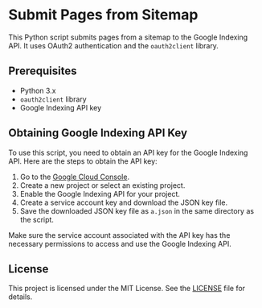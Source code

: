 # Submit Pages from Sitemap

This Python script submits pages from a sitemap to the Google Indexing API. It uses OAuth2 authentication and the `oauth2client` library.

## Prerequisites

- Python 3.x
- `oauth2client` library
- Google Indexing API key

## Obtaining Google Indexing API Key

To use this script, you need to obtain an API key for the Google Indexing API. Here are the steps to obtain the API key:

1. Go to the [Google Cloud Console](https://console.cloud.google.com/).
2. Create a new project or select an existing project.
3. Enable the Google Indexing API for your project.
4. Create a service account key and download the JSON key file.
5. Save the downloaded JSON key file as `a.json` in the same directory as the script.

Make sure the service account associated with the API key has the necessary permissions to access and use the Google Indexing API.


## License

This project is licensed under the MIT License. See the [LICENSE](LICENSE) file for details.
